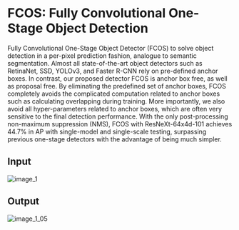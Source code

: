 # FCOS: Fully Convolutional One-Stage Object Detection

Fully Convolutional One-Stage Object Detector (FCOS) to solve object detection in a per-pixel prediction fashion, analogue to semantic segmentation. Almost all state-of-the-art object detectors such as RetinaNet, SSD, YOLOv3, and Faster R-CNN rely on pre-defined anchor boxes. In contrast, our proposed detector FCOS is anchor box free, as well as proposal free. By eliminating the predefined set of anchor boxes, FCOS completely avoids the complicated computation related to anchor boxes such as calculating overlapping during training. More importantly, we also avoid all hyper-parameters related to anchor boxes, which are often very sensitive to the final detection performance. With the only post-processing non-maximum suppression (NMS), FCOS with ResNeXt-64x4d-101 achieves 44.7% in AP with single-model and single-scale testing, surpassing previous one-stage detectors with the advantage of being much simpler.


## Input
![image_1](https://user-images.githubusercontent.com/84730469/216777768-5a708ae0-a5f6-409c-aa72-207ab93167de.jpg)



## Output
![image_1_05](https://user-images.githubusercontent.com/84730469/216777847-69f6a05a-5e4f-4e93-81b0-5835d7124af1.jpg)
